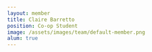 ```yaml
---
layout: member
title: Claire Barretto
position: Co-op Student
image: /assets/images/team/default-member.png
alum: true
---
```

